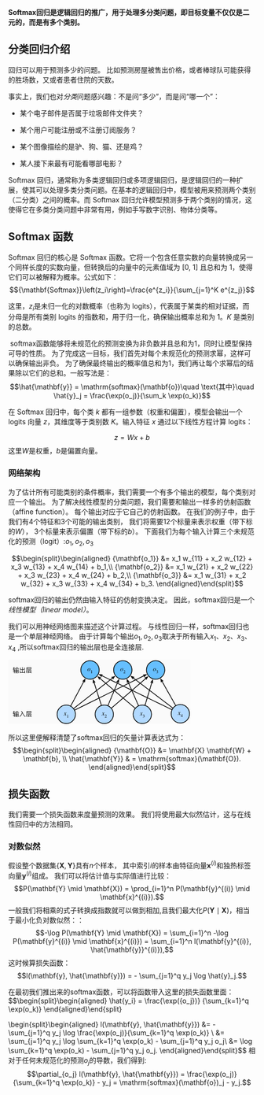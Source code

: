 
**Softmax回归是逻辑回归的推广，用于处理多分类问题，即目标变量不仅仅是二元的，而是有多个类别。**
## 分类回归介绍

回归可以用于预测多少的问题。 比如预测房屋被售出价格，或者棒球队可能获得的胜场数，又或者患者住院的天数。

事实上，我们也对*分类*问题感兴趣：不是问“多少”，而是问“哪一个”：

- 某个电子邮件是否属于垃圾邮件文件夹？
    
- 某个用户可能注册或不注册订阅服务？
    
- 某个图像描绘的是驴、狗、猫、还是鸡？
    
- 某人接下来最有可能看哪部电影？

Softmax 回归，通常称为多类逻辑回归或多项逻辑回归，是逻辑回归的一种扩展，使其可以处理多类分类问题。在基本的逻辑回归中，模型被用来预测两个类别（二分类）之间的概率。而 Softmax 回归允许模型预测多于两个类别的情况，这使得它在多类分类问题中非常有用，例如手写数字识别、物体分类等。

## Softmax 函数

Softmax 回归的核心是 Softmax 函数。它将一个包含任意实数的向量转换成另一个同样长度的实数向量，但转换后的向量中的元素值域为 [0, 1] 且总和为 1，使得它们可以被解释为概率。公式如下：
$${\mathbf{Softmax}}\left(z_i\right)=\frac{e^{z_i}}{\sum_{j=1}^K e^{z_j}}$$

这里，$z_i$​ 是未归一化的对数概率（也称为 logits），代表属于某类的相对证据，而分母是所有类别 logits 的指数和，用于归一化，确保输出概率总和为 1。$K$ 是类别的总数。


 softmax函数能够将未规范化的预测变换为非负数并且总和为1，同时让模型保持可导的性质。 为了完成这一目标，我们首先对每个未规范化的预测求幂，这样可以确保输出非负。 为了确保最终输出的概率值总和为1，我们再让每个求幂后的结果除以它们的总和。一般写法是：
$$\hat{\mathbf{y}} = \mathrm{softmax}(\mathbf{o})\quad \text{其中}\quad \hat{y}_j = \frac{\exp(o_j)}{\sum_k \exp(o_k)}$$


在 Softmax 回归中，每个类 $k$ 都有一组参数（权重和偏置），模型会输出一个 logits 向量 $z$，其维度等于类别数 $K$。输入特征 $x$ 通过以下线性方程计算 logits：

$$z={W}x+b$$
这里$W$是权重，$b$是偏置向量。


### 网络架构

为了估计所有可能类别的条件概率，我们需要一个有多个输出的模型，每个类别对应一个输出。 为了解决线性模型的分类问题，我们需要和输出一样多的仿射函数（affine function）。 每个输出对应于它自己的仿射函数。 
在我们的例子中，由于我们有4个特征和3个可能的输出类别， 我们将需要12个标量来表示权重（带下标的$W$）， 3个标量来表示偏置（带下标的$b$）。
下面我们为每个输入计算三个未规范化的预测（logit）:$o_1,o_2,o_3$

$$\begin{split}\begin{aligned}
{\mathbf{o_1}} &= x_1 w_{11} + x_2 w_{12} + x_3 w_{13} + x_4 w_{14} + b_1,\\
{\mathbf{o_2}} &= x_1 w_{21} + x_2 w_{22} + x_3 w_{23} + x_4 w_{24} + b_2,\\
{\mathbf{o_3}} &= x_1 w_{31} + x_2 w_{32} + x_3 w_{33} + x_4 w_{34} + b_3.
\end{aligned}\end{split}$$

softmax回归的输出仍然由输入特征的仿射变换决定。 因此，softmax回归是一个*线性模型（linear model）*。

我们可以用神经网络图来描述这个计算过程。 与线性回归一样，softmax回归也是一个单层神经网络。 由于计算每个输出$o_1,o_2,o_3$取决于所有输入$x_1、x_2、x_3、x_4$ ,所以softmax回归的输出层也是全连接层.

![](images/Snipaste_2024-04-13_15-03-23.png) 

所以这里便解释清楚了softmax回归的矢量计算表达式为：
$$\begin{split}\begin{aligned} {\mathbf{O}} &= \mathbf{X} \mathbf{W} + \mathbf{b}, \\ \hat{\mathbf{Y}} & = \mathrm{softmax}(\mathbf{O}). \end{aligned}\end{split}$$


## 损失函数

我们需要一个损失函数来度量预测的效果。 我们将使用最大似然估计，这与在线性回归中的方法相同。

### 对数似然

假设整个数据集$\{\mathbf{X}, \mathbf{Y}\}$具有$n$个样本， 其中索引$i$的样本由特征向量$\mathbf{x}^{(i)}$和独热标签向量$\mathbf{y}^{(i)}$组成。 我们可以将估计值与实际值进行比较：
$$P(\mathbf{Y} \mid \mathbf{X}) = \prod_{i=1}^n P(\mathbf{y}^{(i)} \mid \mathbf{x}^{(i)}).$$
一般我们将相乘的式子转换成指数就可以做到相加,且我们最大化$P(\mathbf{Y} \mid \mathbf{X})$，相当于最小化负对数似然：：
$$-\log P(\mathbf{Y} \mid \mathbf{X}) = \sum_{i=1}^n -\log P(\mathbf{y}^{(i)} \mid \mathbf{x}^{(i)})
= \sum_{i=1}^n l(\mathbf{y}^{(i)}, \hat{\mathbf{y}}^{(i)}),$$
这时候算损失函数：
$$l(\mathbf{y}, \hat{\mathbf{y}}) = - \sum_{j=1}^q y_j \log \hat{y}_j.$$


在最初我们推出来的softmax函数，可以将函数带入这里的损失函数里面：
$$\begin{split}\begin{aligned}
\hat{y_i} = \frac{\exp({o_j})} {\sum_{k=1}^q \exp(o_k)}
\end{aligned}\end{split}

\begin{split}\begin{aligned}
l(\mathbf{y}, \hat{\mathbf{y}}) &=  - \sum_{j=1}^q y_j \log \frac{\exp(o_j)}{\sum_{k=1}^q \exp(o_k)} \\
&= \sum_{j=1}^q y_j \log \sum_{k=1}^q \exp(o_k) - \sum_{j=1}^q y_j o_j\\
&= \log \sum_{k=1}^q \exp(o_k) - \sum_{j=1}^q y_j o_j.
\end{aligned}\end{split}$$
相对于任何未规范化的预测$o_j$的导数，我们得到:
$$\partial_{o_j} l(\mathbf{y}, \hat{\mathbf{y}}) = \frac{\exp(o_j)}{\sum_{k=1}^q \exp(o_k)} - y_j = \mathrm{softmax}(\mathbf{o})_j - y_j.$$

